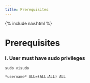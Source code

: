 ```yaml
---
title: Prerequisites
---
```

{% include nav.html %}

# **Prerequisites**
### I. User must have sudo privileges
`sudo visudo`

`*username* ALL=(ALL:ALL) ALL`

